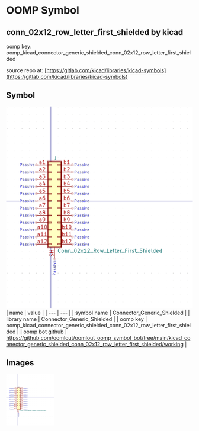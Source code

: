 # OOMP Symbol  
## conn_02x12_row_letter_first_shielded  by kicad  
  
oomp key: oomp_kicad_connector_generic_shielded_conn_02x12_row_letter_first_shielded  
  
source repo at: [https://gitlab.com/kicad/libraries/kicad-symbols](https://gitlab.com/kicad/libraries/kicad-symbols)  
## Symbol  
  
[![working.png](working_600.png)](working.png)  
| name | value | 
| --- | --- | 
| symbol name | Connector_Generic_Shielded | 
| library name | Connector_Generic_Shielded | 
| oomp key | oomp_kicad_connector_generic_shielded_conn_02x12_row_letter_first_shielded | 
| oomp bot github | https://github.com/oomlout/oomlout_oomp_symbol_bot/tree/main/kicad_connector_generic_shielded_conn_02x12_row_letter_first_shielded/working | 
## Images  
  
[![working.png](working_140.png)](working.png)  
